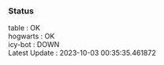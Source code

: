 ### Status


table : OK  
hogwarts : OK  
icy-bot : DOWN  
Latest Update : 2023-10-03 00:35:35.461872
